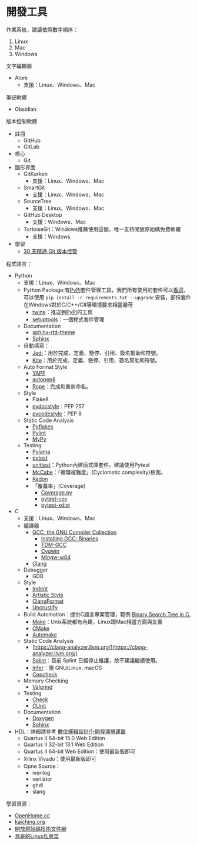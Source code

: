 # 開發工具

作業系統，建議依照數字順序：

1. Linux
2. Mac
3. Windows

文字編輯器

- Atom
  - 支援：Linux、Windows、Mac

筆記軟體

- Obsidian

版本控制軟體

- 註冊
  - GitHub
  - GitLab
- 核心
  - Git
- 圖形界面
  - GitKarken
    - 支援：Linux、Windows、Mac
  - SmartGit
    - 支援：Linux、Windows、Mac
  - SourceTree
    - 支援：Linux、Windows、Mac
  - GitHub Desktop
    - 支援：Windows、Mac
  - TortoiseGit：Windows推薦使用這個，唯一支持開放原始碼免費軟體
    - 支援：Windows
- 學習
  - [30 天精通 Git 版本控管](https://github.com/doggy8088/Learn-Git-in-30-days)

程式語言：

- Python
  - 支援：Linux、Windows、Mac
  - Python Package:有[PyPi](https://pypi.org/)套件管理工具，我們所有使用的套件可以[看這](/requirements.txt)，可以使用 `pip install -r requirements.txt --upgrade` 安裝，部份套件在Windows對於C/C++/C#等環境要求相當嚴苛
    - [twine](https://twine.readthedocs.io/)：推送到[PyPi](https://pypi.org/)的工具
    - [setuptools](https://setuptools.readthedocs.io/)：一個程式套件管理
  - Documentation
    - [sphinx-rtd-theme](https://sphinx-rtd-theme.readthedocs.io/)
    - [Sphinx](https://www.sphinx-doc.org)
  - 自動填寫：
    - [Jedi](https://github.com/davidhalter/jedi)：用於完成、定義、懸停、引用、簽名幫助和符號。
    - [Kite](https://www.kite.com/)：用於完成、定義、懸停、引用、簽名幫助和符號。
  - Auto Format Style
    - [YAPF](https://github.com/google/yapf)
    - [autopep8](https://github.com/hhatto/autopep8)
    - [Rope](https://github.com/python-rope/rope)：完成和重新命名。
  - Style
    - Flake8
    - [pydocstyle](https://github.com/PyCQA/pydocstyle/)：PEP 257
    - [pycodestyle](https://github.com/PyCQA/pycodestyle)：PEP 8
  - Static Code Analysis
    - [Pyflakes](https://github.com/PyCQA/pyflakes)
    - [Pylint](https://www.pylint.org/)
    - [MyPy](https://mypy.readthedocs.io)
  - Testing
    - [Pylama](https://pylama.readthedocs.io/)
    - [pytest](https://docs.pytest.org/)
    - [unittest](https://docs.python.org/zh-tw/3/library/unittest.html)：Python內建函式庫套件，建議使用Pytest
    - [McCabe](https://github.com/PyCQA/mccabe)：「循環複雜度」(Cyclomatic complexity)檢測。
    - [Radon](https://radon.readthedocs.io)
    - 「覆蓋率」(Coverage)
      - [Coverage.py](https://coverage.readthedocs.io/)
      - [pytest-cov](https://github.com/pytest-dev/pytest-cov)
      - [pytest-xdist](https://github.com/pytest-dev/pytest-xdist)
- C
  - 支援：Linux、Windows、Mac
  - 編譯器
    - [GCC, the GNU Compiler Collection](https://gcc.gnu.org/)
      - [Installing GCC: Binaries](https://gcc.gnu.org/install/binaries.html)
      - [TDM-GCC](https://jmeubank.github.io/tdm-gcc/)
      - [Cygwin](https://cygwin.com/)
      - [Mingw-w64](http://mingw-w64.org/doku.php)
    - [Clang](https://clang.llvm.org/)
  - Debugger
    - GDB
  - Style
    - [Indent](https://www.gnu.org/software/indent/)
    - [Artistic Style](http://astyle.sourceforge.net/)
    - [ClangFormat](https://clang.llvm.org/docs/ClangFormat.html)
    - [Uncrustify](https://github.com/uncrustify/uncrustify)
  - Build Automation：提供C語言專案管理，範例 [Binary Search Tree in C.](https://github.com/cwchentw/bstree-c)
    - [Make](https://www.cs.swarthmore.edu/~newhall/unixhelp/howto_makefiles.html)：Unix系統都有內建，Linux跟Mac相當方面與友善
    - [CMake](https://cmake.org/)
    - [Automake](https://www.gnu.org/software/automake/manual/html_node/Autotools-Introduction.html)
  - Static Code Analysis
    - [https://clang-analyzer.llvm.org/](https://clang-analyzer.llvm.org/)
    - [Splint](http://lclint.cs.virginia.edu/)：目前 Splint 已經停止維護，故不建議繼續使用。
    - [Infer](https://fbinfer.com/)：限 GNU/Linux, macOS
    - [Cppcheck](http://cppcheck.sourceforge.net/)
  - Memory Checking
    - [Valgrind](https://valgrind.org/)
  - Testing
    - [Check](https://libcheck.github.io/check/#)
    - [CUnit](http://cunit.sourceforge.net/)
  - Documentation
    - [Doxygen](https://www.doxygen.nl/index.html)
    - [Sphinx](https://www.sphinx-doc.org/en/master/)
- HDL：詳細請參考 [數位邏輯設計/1-開發環境建置](https://github.com/Multimedia-Processing/Digital-Logic-Design/blob/master/docs/1-%E9%96%8B%E7%99%BC%E7%92%B0%E5%A2%83%E5%BB%BA%E7%BD%AE.md)
  - Quartus II 64-bit 15.0 Web Edition
  - Quartus II 32-bit 13.1 Web Edition
  - Quartus II 64-bit Web Edition：使用最新版即可
  - Xilinx Vivado：使用最新版即可
  - Opne Source：
    - iverilog
    - verilator
    - ghdl
    - slang

學習資源：

- [OpenHome.cc](https://openhome.cc/)
- [kaiching.org](http://kaiching.org/)
- [開放原始碼技術文件網](https://opensourcedoc.com/)
- [鳥哥的Linux私房菜](https://linux.vbird.org/)
